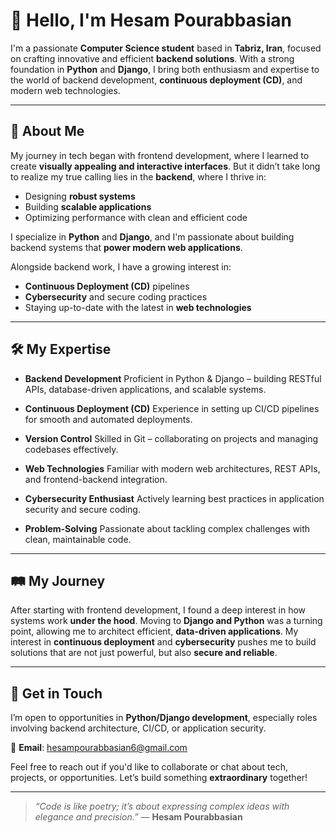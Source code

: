 # 👋 Hello, I'm Hesam Pourabbasian

I'm a passionate **Computer Science student** based in **Tabriz, Iran**, focused on crafting innovative and efficient **backend solutions**. With a strong foundation in **Python** and **Django**, I bring both enthusiasm and expertise to the world of backend development, **continuous deployment (CD)**, and modern web technologies.

---

## 🧠 About Me

My journey in tech began with frontend development, where I learned to create **visually appealing and interactive interfaces**. But it didn’t take long to realize my true calling lies in the **backend**, where I thrive in:

* Designing **robust systems**
* Building **scalable applications**
* Optimizing performance with clean and efficient code

I specialize in **Python** and **Django**, and I'm passionate about building backend systems that **power modern web applications**.

Alongside backend work, I have a growing interest in:

* **Continuous Deployment (CD)** pipelines
* **Cybersecurity** and secure coding practices
* Staying up-to-date with the latest in **web technologies**

---

## 🛠️ My Expertise

* **Backend Development**
  Proficient in Python & Django – building RESTful APIs, database-driven applications, and scalable systems.

* **Continuous Deployment (CD)**
  Experience in setting up CI/CD pipelines for smooth and automated deployments.

* **Version Control**
  Skilled in Git – collaborating on projects and managing codebases effectively.

* **Web Technologies**
  Familiar with modern web architectures, REST APIs, and frontend-backend integration.

* **Cybersecurity Enthusiast**
  Actively learning best practices in application security and secure coding.

* **Problem-Solving**
  Passionate about tackling complex challenges with clean, maintainable code.

---

## 🛤️ My Journey

After starting with frontend development, I found a deep interest in how systems work **under the hood**. Moving to **Django and Python** was a turning point, allowing me to architect efficient, **data-driven applications**. My interest in **continuous deployment** and **cybersecurity** pushes me to build solutions that are not just powerful, but also **secure and reliable**.

---

## 🤝 Get in Touch

I’m open to opportunities in **Python/Django development**, especially roles involving backend architecture, CI/CD, or application security.

📧 **Email**: [hesampourabbasian6@gmail.com](mailto:hesampourabbasian6@gmail.com)

Feel free to reach out if you'd like to collaborate or chat about tech, projects, or opportunities.
Let’s build something **extraordinary** together!

---

> *“Code is like poetry; it’s about expressing complex ideas with elegance and precision.”*
> — **Hesam Pourabbasian**
